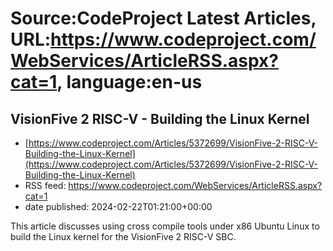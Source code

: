 # Source:CodeProject Latest Articles, URL:https://www.codeproject.com/WebServices/ArticleRSS.aspx?cat=1, language:en-us

## VisionFive 2 RISC-V - Building the Linux Kernel
 - [https://www.codeproject.com/Articles/5372699/VisionFive-2-RISC-V-Building-the-Linux-Kernel](https://www.codeproject.com/Articles/5372699/VisionFive-2-RISC-V-Building-the-Linux-Kernel)
 - RSS feed: https://www.codeproject.com/WebServices/ArticleRSS.aspx?cat=1
 - date published: 2024-02-22T01:21:00+00:00

This article discusses using cross compile tools under x86 Ubuntu Linux to build the Linux kernel for the VisionFive 2 RISC-V SBC.


